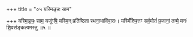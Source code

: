 +++
title = "०५ यस्मिन्नृचः साम"

+++
यस्मि॒न्नृचः॒ साम॒ यजू॑ꣳषि॒ यस्मि॒न् प्रति॑ष्ठिता रथना॒भावि॑वा॒राः। यस्मिँ॑श्चि॒त्तꣳ सर्व॒मोतं॑ प्र॒जानां॒ तन्मे॒ मनः॑ शि॒वस॑ङ्कल्पमस्तु ॥५ ॥